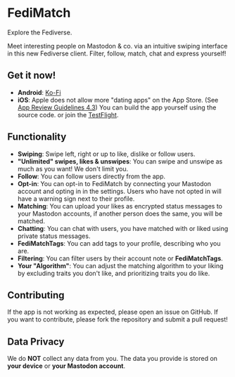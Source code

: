 # FediMatch
Explore the Fediverse.

Meet interesting people on Mastodon & co. via an intuitive swiping interface in this new Fediverse client. Filter, follow, match, chat and express yourself!

## Get it now!
- **Android**: [Ko-Fi](https://ko-fi.com/s/125ba584c4)
- **iOS**: Apple does not allow more "dating apps" on the App Store. (See [App Review Guidelines 4.3](https://developer.apple.com/app-store/review/guidelines/#spam)) You can build the app yourself using the source code. or join the [TestFlight](https://testflight.apple.com/join/Xf4FTWiG).

## Functionality
- **Swiping**: Swipe left, right or up to like, dislike or follow users.
- **"Unlimited" swipes, likes & unswipes**: You can swipe and unswipe as much as you want! We don't limit you.
- **Follow**: You can follow users directly from the app.
- **Opt-in**: You can opt-in to FediMatch by connecting your Mastodon account and opting in in the settings. Users who have not opted in will have a warning sign next to their profile.
- **Matching**: You can upload your likes as encrypted status messages to your Mastodon accounts, if another person does the same, you will be matched.
- **Chatting**: You can chat with users, you have matched with or liked using private status messages.
- **FediMatchTags**: You can add tags to your profile, describing who you are.
- **Filtering**: You can filter users by their account note or **FediMatchTags**.
- **Your "Algorithm"**: You can adjust the matching algorithm to your liking by excluding traits you don't like, and prioritizing traits you do like.

## Contributing
If the app is not working as expected, please open an issue on GitHub. If you want to contribute, please fork the repository and submit a pull request!

## Data Privacy
We do **NOT** collect any data from you. The data you provide is stored on **your device** or **your Mastodon account**.

